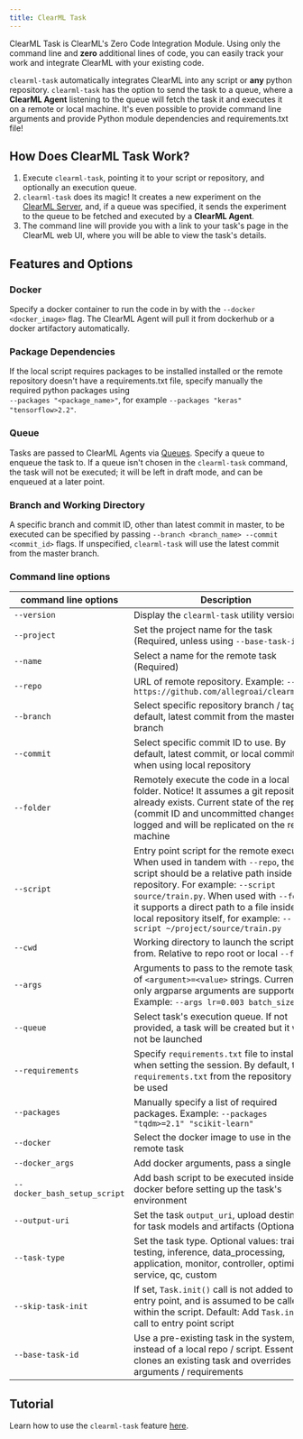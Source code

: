 ```yaml
---
title: ClearML Task
---
```


ClearML Task is ClearML's Zero Code Integration Module. Using only the command line and **zero** additional lines of code, 
you can easily track your work and integrate ClearML with your existing code.

`clearml-task` automatically integrates ClearML into any script or **any** python repository. `clearml-task` has the option 
to send the task to a queue, where a **ClearML Agent** listening to the queue will fetch the task it and executes it on a 
remote or local machine. It's even possible to provide command line arguments and provide Python module dependencies and requirements.txt file! 

## How Does ClearML Task Work?

1. Execute `clearml-task`, pointing it to your script or repository, and optionally an execution queue. 
1. `clearml-task` does its magic! It creates a new experiment on the [ClearML Server](../deploying_clearml/clearml_server.md), 
   and, if a queue was specified, it sends the experiment to the queue to be fetched and executed by a **ClearML Agent**.
1. The command line will provide you with a link to your task's page in the ClearML web UI, 
   where you will be able to view the task's details. 
   
## Features and Options
### Docker
Specify a docker container to run the code in by with the `--docker <docker_image>` flag.
The ClearML Agent will pull it from dockerhub or a docker artifactory automatically.

### Package Dependencies
If the local script requires packages to be installed installed or the remote repository doesn't have a requirements.txt file,
specify manually the required python packages using <br/>
`--packages "<package_name>"`, for example `--packages "keras" "tensorflow>2.2"`.

### Queue
Tasks are passed to ClearML Agents via [Queues](../fundamentals/agents_and_queues.md). Specify a queue to enqueue the task to.
If a queue isn't chosen in the `clearml-task` command, the task will not be executed; it will be left in draft mode,
and can be enqueued at a later point. 

### Branch and Working Directory
A specific branch and commit ID, other than latest commit in master, to be executed can be specified by passing
`--branch <branch_name> --commit <commit_id>` flags.
If unspecified, `clearml-task` will use the latest commit from the master branch.

### Command line options

<div className="tbl-cmd">

|command line options | Description| 
|---|----|
| `--version` | Display the `clearml-task` utility version | 
| `--project`| Set the project name for the task (Required, unless using `--base-task-id`) | 
| `--name` | Select a name for the remote task (Required) |
| `--repo` | URL of remote repository. Example: `--repo https://github.com/allegroai/clearml.git` |
| `--branch` | Select specific repository branch / tag. By default, latest commit from the master branch |
| `--commit` | Select specific commit ID to use. By default, latest commit, or local commit ID when using local repository |
| `--folder` | Remotely execute the code in a local folder. Notice! It assumes a git repository already exists. Current state of the repo (commit ID and uncommitted changes) is logged and will be replicated on the remote machine | 
| `--script` | Entry point script for the remote execution. When used in tandem with `--repo`, the script should be a relative path inside the repository. For example: `--script source/train.py`. When used with `--folder`, it supports a direct path to a file inside the local repository itself, for example: `--script ~/project/source/train.py` |
| `--cwd` | Working directory to launch the script from. Relative to repo root or local `--folder` |
| `--args` | Arguments to pass to the remote task, list of `<argument>=<value>` strings. Currently only argparse arguments are supported. Example: `--args lr=0.003 batch_size=64` | 
| `--queue` | Select task's execution queue. If not provided, a task will be created but it will not be launched | 
| `--requirements` | Specify `requirements.txt` file to install when setting the session. By default, the` requirements.txt` from the repository will be used |  
| `--packages` | Manually specify a list of required packages. Example: `--packages "tqdm>=2.1" "scikit-learn"` | 
| `--docker` | Select the docker image to use in the remote task | 
| `--docker_args` | Add docker arguments, pass a single string | 
| `--docker_bash_setup_script` | Add bash script to be executed inside the docker before setting up the task's environment | 
| `--output-uri` | Set the task `output_uri`, upload destination for task models and artifacts (Optional) | 
| `--task-type` | Set the task type. Optional values: training, testing, inference, data_processing, application, monitor, controller, optimizer, service, qc, custom | 
| `--skip-task-init` | If set, `Task.init()` call is not added to the entry point, and is assumed to be called within the script. Default: Add `Task.init()` call to entry point script | 
| `--base-task-id` | Use a pre-existing task in the system, instead of a local repo / script. Essentially clones an existing task and overrides arguments / requirements | 

</div>

## Tutorial
Learn how to use the `clearml-task` feature [here](../guides/clearml-task/clearml_task_tutorial.md).
